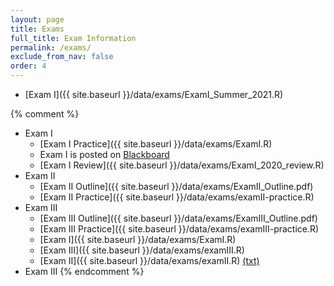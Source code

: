 ```yaml
---
layout: page
title: Exams 
full_title: Exam Information
permalink: /exams/
exclude_from_nav: false
order: 4
---
```

* [Exam I]({{ site.baseurl }}/data/exams/ExamI_Summer_2021.R)

{% comment %}
* Exam I
    * [Exam I Practice]({{ site.baseurl }}/data/exams/ExamI.R)
    * Exam I is posted on [Blackboard](https://easternct.blackboard.com/)
    * [Exam I Review]({{ site.baseurl }}/data/exams/ExamI_2020_review.R)
* Exam II
	* [Exam II Outline]({{ site.baseurl }}/data/exams/ExamII_Outline.pdf)
	* [Exam II Practice]({{ site.baseurl }}/data/exams/examII-practice.R)
* Exam III
    * [Exam III Outline]({{ site.baseurl }}/data/exams/ExamIII_Outline.pdf)
	* [Exam III Practice]({{ site.baseurl }}/data/exams/examIII-practice.R)
	* [Exam I]({{ site.baseurl }}/data/exams/ExamI.R)
	* [Exam III]({{ site.baseurl }}/data/exams/examIII.R)
	* [Exam II]({{ site.baseurl }}/data/exams/examII.R) [(txt)](http://pastebin.com/raw/5i4N7Nj2)
* Exam III
{% endcomment %}
